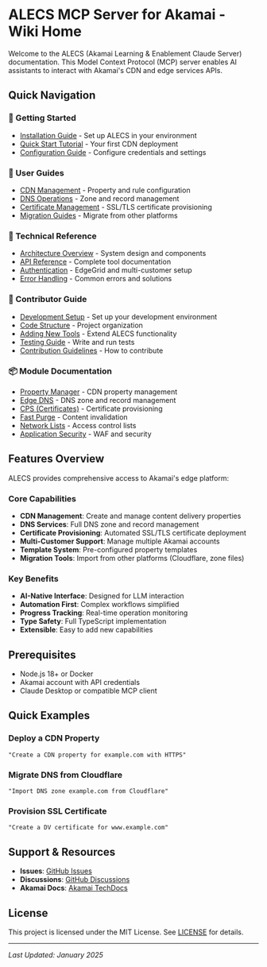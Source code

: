 # ALECS MCP Server for Akamai - Wiki Home

Welcome to the ALECS (Akamai Learning & Enablement Claude Server) documentation. This Model Context Protocol (MCP) server enables AI assistants to interact with Akamai's CDN and edge services APIs.

## Quick Navigation

### 🚀 Getting Started
- [Installation Guide](./user-guide/Installation-Guide.md) - Set up ALECS in your environment
- [Quick Start Tutorial](./user-guide/Quick-Start-Tutorial.md) - Your first CDN deployment
- [Configuration Guide](./user-guide/Configuration-Guide.md) - Configure credentials and settings

### 📖 User Guides
- [CDN Management](./user-guide/CDN-Management.md) - Property and rule configuration
- [DNS Operations](./user-guide/DNS-Operations.md) - Zone and record management
- [Certificate Management](./user-guide/Certificate-Management.md) - SSL/TLS certificate provisioning
- [Migration Guides](./user-guide/Migration-Guides.md) - Migrate from other platforms

### 🔧 Technical Reference
- [Architecture Overview](./technical-reference/Architecture-Overview.md) - System design and components
- [API Reference](./api-reference/README.md) - Complete tool documentation
- [Authentication](./technical-reference/Authentication.md) - EdgeGrid and multi-customer setup
- [Error Handling](./technical-reference/Error-Handling.md) - Common errors and solutions

### 👥 Contributor Guide
- [Development Setup](./contributor-guide/Development-Setup.md) - Set up your development environment
- [Code Structure](./contributor-guide/Code-Structure.md) - Project organization
- [Adding New Tools](./contributor-guide/Adding-New-Tools.md) - Extend ALECS functionality
- [Testing Guide](./contributor-guide/Testing-Guide.md) - Write and run tests
- [Contribution Guidelines](./contributor-guide/Contribution-Guidelines.md) - How to contribute

### 📦 Module Documentation
- [Property Manager](./modules/Property-Manager.md) - CDN property management
- [Edge DNS](./modules/Edge-DNS.md) - DNS zone and record management
- [CPS (Certificates)](./modules/CPS-Certificates.md) - Certificate provisioning
- [Fast Purge](./modules/Fast-Purge.md) - Content invalidation
- [Network Lists](./modules/Network-Lists.md) - Access control lists
- [Application Security](./modules/Application-Security.md) - WAF and security

## Features Overview

ALECS provides comprehensive access to Akamai's edge platform:

### Core Capabilities
- **CDN Management**: Create and manage content delivery properties
- **DNS Services**: Full DNS zone and record management
- **Certificate Provisioning**: Automated SSL/TLS certificate deployment
- **Multi-Customer Support**: Manage multiple Akamai accounts
- **Template System**: Pre-configured property templates
- **Migration Tools**: Import from other platforms (Cloudflare, zone files)

### Key Benefits
- **AI-Native Interface**: Designed for LLM interaction
- **Automation First**: Complex workflows simplified
- **Progress Tracking**: Real-time operation monitoring
- **Type Safety**: Full TypeScript implementation
- **Extensible**: Easy to add new capabilities

## Prerequisites

- Node.js 18+ or Docker
- Akamai account with API credentials
- Claude Desktop or compatible MCP client

## Quick Examples

### Deploy a CDN Property
```
"Create a CDN property for example.com with HTTPS"
```

### Migrate DNS from Cloudflare
```
"Import DNS zone example.com from Cloudflare"
```

### Provision SSL Certificate
```
"Create a DV certificate for www.example.com"
```

## Support & Resources

- **Issues**: [GitHub Issues](https://github.com/your-repo/issues)
- **Discussions**: [GitHub Discussions](https://github.com/your-repo/discussions)
- **Akamai Docs**: [Akamai TechDocs](https://techdocs.akamai.com)

## License

This project is licensed under the MIT License. See [LICENSE](../../LICENSE) for details.

---

*Last Updated: January 2025*